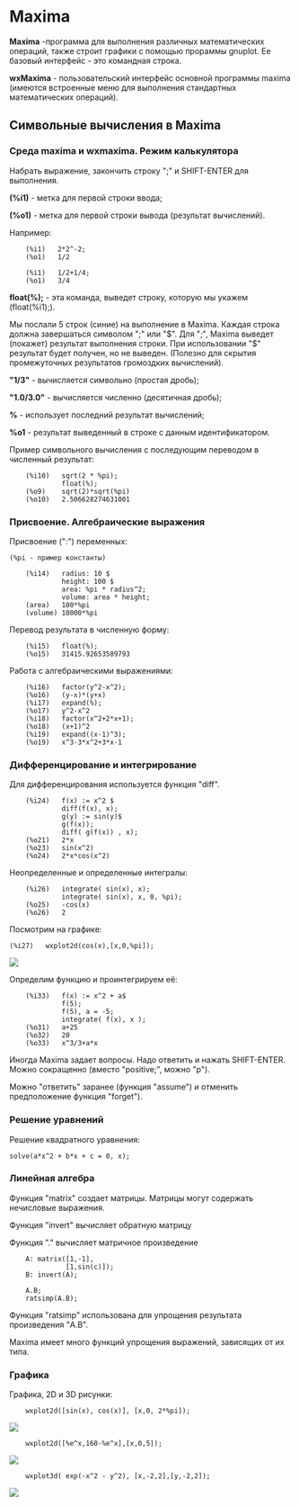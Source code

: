 ﻿# Maxima

**Maxima** -программа для выполнения различных математических операций, также строит графики с помощью прораммы gnuplot. Ее базовый интерфейс - это командная строка. 

**wxMaxima** - пользовательский интерфейс основной программы maxima (имеются встроенные меню для выполнения стандартных математических операций).

## Символьные вычисления в Maxima

### Среда maxima и wxmaxima. Режим калькулятора

Набрать выражение, закончить строку ";" и SHIFT-ENTER для выполнения.

**(%i1)** - метка для первой строки ввода;

**(%o1)** - метка для первой строки вывода (результат вычислений).

Например: 
```
	(%i1)   2*2^-2;
	(%o1)   1/2

	(%i1)   1/2+1/4;
	(%o1)   3/4
```
**float(%);** - эта команда, выведет строку, которую мы укажем (float(%i1);).

Мы послали 5 строк (синие) на выполнение в Maxima. Каждая строка 
должна завершаться символом ";" или "$". Для ";", Maxima
выведет (покажет) результат выполнения строки. При использовании "$"
результат будет получен, но не выведен. (Полезно для скрытия промежуточных результатов громоздких вычислений).

**"1/3"** - вычисляется символьно (простая дробь);

**"1.0/3.0"** - вычисляется численно (десятичная дробь);

**%**    - использует последний результат вычислений;

**%o1**  - результат выведенный в строке с данным идентификатором.

Пример символьного вычисления с последующим переводом в численный результат:
```
	(%i10)   sqrt(2 * %pi);
             float(%);
	(%o9)    sqrt(2)*sqrt(%pi)
	(%o10)   2.506628274631001
```
### Присвоение. Алгебраические выражения

Присвоение (":") переменных:
```
(%pi - пример константы)

	(%i14)   radius: 10 $
         	 height: 100 $
         	 area: %pi * radius^2;
         	 volume: area * height;
	(area)   100*%pi
	(volume) 10000*%pi
```
Перевод результата в численную форму:
```
	(%i15)   float(%);
	(%o15)   31415.92653589793
```
Работа с алгебраическими выражениями:
```
	(%i16)   factor(y^2-x^2);
	(%o16)   (y-x)*(y+x)
	(%i17)   expand(%);
	(%o17)   y^2-x^2
	(%i18)   factor(x^2+2*x+1);
	(%o18)   (x+1)^2
	(%i19)   expand((x-1)^3);
	(%o19)   x^3-3*x^2+3*x-1
```
### Дифференцирование и интегрирование

Для дифференцирования используется функция "diff".
```
	(%i24)   f(x) := x^2 $
			 diff(f(x), x);
	         g(y) := sin(y)$
	         g(f(x));
	         diff( g(f(x)) , x);
	(%o21)   2*x
	(%o23)   sin(x^2)
	(%o24)   2*x*cos(x^2)
```
Неопределенные и определенные интегралы:
```
	(%i26)   integrate( sin(x), x);
	         integrate( sin(x), x, 0, %pi);
	(%o25)   -cos(x)
	(%o26)   2
```
Посмотрим на графике:
```
(%i27)   wxplot2d(cos(x),[x,0,%pi]);
```
![](max_1.png)

Определим функцию и проинтегрируем её:
```
	(%i33)   f(x) := x^2 + a$
	         f(5);
	         f(5), a = -5;
	         integrate( f(x), x );
	(%o31)   a+25
	(%o32)   20
	(%o33)   x^3/3+a*x
```
Иногда Maxima задает вопросы. Надо ответить и нажать SHIFT-ENTER. 
Можно сокращенно (вместо "positive;", можно "p").

Можно "ответить" заранее (функция "assume") и отменить предположение
функция "forget").

### Решение уравнений

Решение квадратного уравнения:

	solve(a*x^2 + b*x + c = 0, x);

### Линейная алгебра

Функция "matrix" создает матрицы. Матрицы могут содержать нечисловые выражения.

Функция "invert" вычисляет обратную матрицу

Функция "." вычисляет матричное произведение
```
	A: matrix([1,-1],
          	  [1,sin(c)]);
	B: invert(A);

	A.B;
	ratsimp(A.B);
```
Функция "ratsimp" использована для упрощения результата произведения "A.B".

Maxima имеет много функций упрощения выражений, зависящих от их типа.

### Графика

Графика, 2D и 3D рисунки:
```
	wxplot2d([sin(x), cos(x)], [x,0, 2*%pi]);
```
![](max_2.png)

```
	wxplot2d([%e^x,160-%e^x],[x,0,5]);
```
![](max_3.png)
```
	wxplot3d( exp(-x^2 - y^2), [x,-2,2],[y,-2,2]);
```
![](max_4.png)